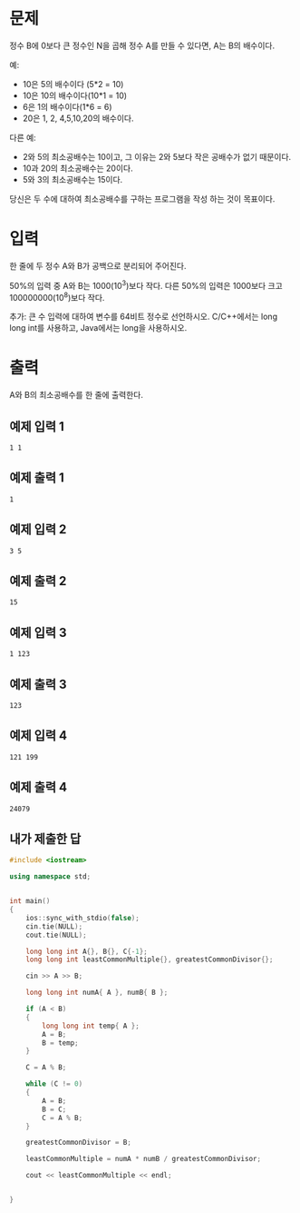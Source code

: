 문제
==================
정수 B에 0보다 큰 정수인 N을 곱해 정수 A를 만들 수 있다면, A는 B의 배수이다.

예:

- 10은 5의 배수이다 (5*2 = 10)
- 10은 10의 배수이다(10*1 = 10)
- 6은 1의 배수이다(1*6 = 6)
- 20은 1, 2, 4,5,10,20의 배수이다.

다른 예:

- 2와 5의 최소공배수는 10이고, 그 이유는 2와 5보다 작은 공배수가 없기 때문이다.
- 10과 20의 최소공배수는 20이다.
- 5와 3의 최소공배수는 15이다.

당신은 두 수에 대하여 최소공배수를 구하는 프로그램을 작성 하는 것이 목표이다.

입력
================
한 줄에 두 정수 A와 B가 공백으로 분리되어 주어진다.

50%의 입력 중 A와 B는 1000(10<sup>3</sup>)보다 작다. 다른 50%의 입력은 1000보다 크고 100000000(10<sup>8</sup>)보다 작다.

추가: 큰 수 입력에 대하여 변수를 64비트 정수로 선언하시오. C/C++에서는 long long int를 사용하고, Java에서는 long을 사용하시오.

출력
===============
A와 B의 최소공배수를 한 줄에 출력한다.

예제 입력 1 
-------------
```
1 1
```
예제 출력 1 
--------------
```
1
```
예제 입력 2 
--------------
```
3 5
```
예제 출력 2 
--------------
```
15
```
예제 입력 3 
------------
```
1 123
```
예제 출력 3 
--------------
```
123
```
예제 입력 4 
------------
```
121 199
```
예제 출력 4 
------------
```
24079
```

내가 제출한 답
-------------------
```cpp
#include <iostream>

using namespace std;


int main()
{
	ios::sync_with_stdio(false);
	cin.tie(NULL);
	cout.tie(NULL);

	long long int A{}, B{}, C{-1};
	long long int leastCommonMultiple{}, greatestCommonDivisor{};

	cin >> A >> B;

	long long int numA{ A }, numB{ B };

	if (A < B)
	{
		long long int temp{ A };
		A = B;
		B = temp;
	}

	C = A % B;

	while (C != 0)
	{
		A = B;
		B = C;
		C = A % B;
	}

	greatestCommonDivisor = B;

	leastCommonMultiple = numA * numB / greatestCommonDivisor;

	cout << leastCommonMultiple << endl;


}
```
